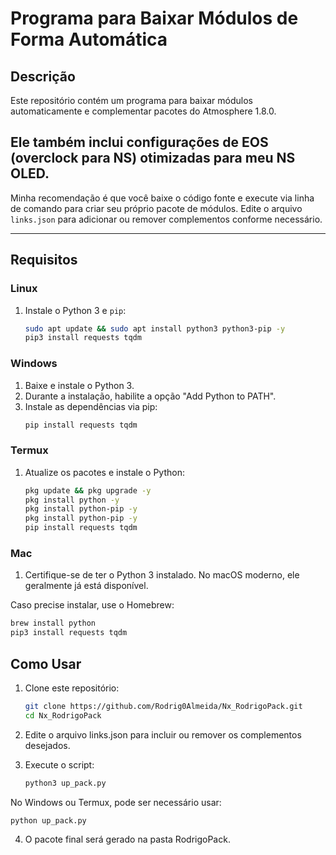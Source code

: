 # Programa para Baixar Módulos de Forma Automática  

## Descrição  
Este repositório contém um programa para baixar módulos automaticamente e complementar pacotes do Atmosphere 1.8.0.
## Ele também inclui configurações de EOS (overclock para NS) otimizadas para meu NS OLED.  

Minha recomendação é que você baixe o código fonte e execute via linha de comando para criar seu próprio pacote de módulos. Edite o arquivo `links.json` para adicionar ou remover complementos conforme necessário.  

---

## Requisitos  
### Linux  
1. Instale o Python 3 e `pip`:  
   ```bash  
   sudo apt update && sudo apt install python3 python3-pip -y
   pip3 install requests tqdm
   
### Windows
1. Baixe e instale o Python 3.
2. Durante a instalação, habilite a opção "Add Python to PATH".
3. Instale as dependências via pip:
   ```bash
   pip install requests tqdm

### Termux

1. Atualize os pacotes e instale o Python:
   ```bash
   pkg update && pkg upgrade -y
   pkg install python -y
   pkg install python-pip -y
   pkg install python-pip -y
   pip install requests tqdm
   
### Mac

1. Certifique-se de ter o Python 3 instalado. No macOS moderno, ele geralmente já está disponível.

Caso precise instalar, use o Homebrew:
   ```bash
   brew install python
   pip3 install requests tqdm
```

## Como Usar

1. Clone este repositório:
   ```bash
   git clone https://github.com/Rodrig0Almeida/Nx_RodrigoPack.git
   cd Nx_RodrigoPack

2. Edite o arquivo links.json para incluir ou remover os complementos desejados.

3. Execute o script:
   ```bash
   python3 up_pack.py

No Windows ou Termux, pode ser necessário usar:
   ```bash
python up_pack.py
```
4. O pacote final será gerado na pasta RodrigoPack.
